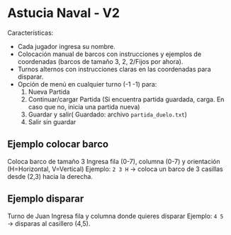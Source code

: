 # Astucia Naval - V2

Características:
- Cada jugador ingresa su nombre.
- Colocación manual de barcos con instrucciones y ejemplos de coordenadas (barcos de tamaño 3, 2, 2/Fijos por ahora).
- Turnos alternos con instrucciones claras en las coordenadas para disparar.
- Opción de menú en cualquier turno (-1 -1) para:
  1) Nueva Partida
  2) Continuar/cargar Partida (Si encuentra partida guardada, carga. En caso que no, inicia una partida nueva)
  3) Guardar y salir( Guardado: archivo `partida_duelo.txt`)
  4) Salir sin guardar


## Ejemplo colocar barco
Coloca barco de tamaño 3
Ingresa fila (0-7), columna (0-7) y orientación (H=Horizontal, V=Vertical)
Ejemplo: `2 3 H`  → coloca un barco de 3 casillas desde (2,3) hacia la derecha.

## Ejemplo disparar
Turno de Juan
Ingresa fila y columna donde quieres disparar
Ejemplo: `4 5`  → disparas al casillero (4,5).

